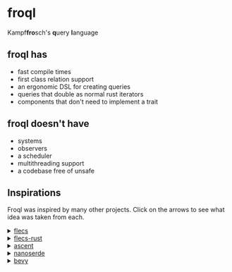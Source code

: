 # froql

Kampf**fro**sch's **q**uery **l**anguage

## froql has
- fast compile times
- first class relation support
- an ergonomic DSL for creating queries
- queries that double as normal rust iterators
- components that don't need to implement a trait

## froql doesn't have
- systems
- observers
- a scheduler
- multithreading support
- a codebase free of unsafe


## Inspirations

Froql was inspired by many other projects. 
Click on the arrows to see what idea was taken from each.

<details>
  <summary> <a href="https://github.com/SanderMertens/flecs">flecs</a> </summary>
  As far as I know this is the most advanced ECS out there at the moment.
  If you need something poliglot (it's written in C with bindings for lots of language),
  fancy features or 
  
  The backing archetypical ECS of froql and it's query language were inspired by flecs.
  It's creator wrote a lot of helpful articles about ECS design and also gave me direct advice ❤️
  
  I recommend reading https://medium.com/@ajmmertens/building-an-ecs-storage-in-pictures-642b8bfd6e04
  if you are curious.
</details>
<details>
  <summary><a href="https://github.com/Indra-db/Flecs-Rust">flecs-rust</a></summary>
  The idea for EntityViews came from here.
</details>
<details>
  <summary><a href="https://github.com/s-arash/ascent">ascent</a></summary>
  Transpiling a query language to Rust.
  
  How ascent can interact with Rust by calling regular Rust functions is really cool.
  I want to explore that idea more for advanced queries.
</details>
<details>
  <summary><a href="https://github.com/not-fl3/nanoserde">nanoserde</a></summary>
  This is the fastest compiling proc macro crate for serialization I know.
  So copying from that I wrote froqls proc macro without any external dependencies.
</details>
<details>
  <summary><a href="https://github.com/bevyengine/bevy">bevy</a></summary>
  Bevy has lots of interesting ideas and I ignored most of them.
  Froql has a pretty different approach after all.
  
  But how bevy reserves entity IDs safely in deferred contexts is something I copied.
</details>
